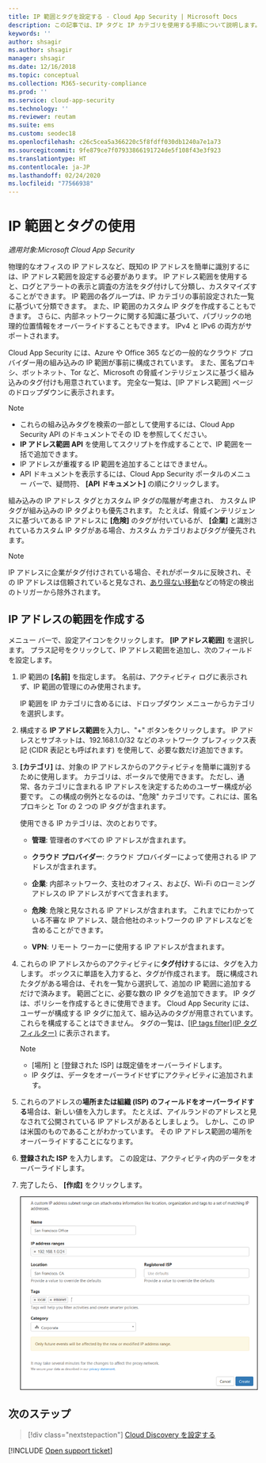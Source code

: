```yaml
---
title: IP 範囲とタグを設定する - Cloud App Security | Microsoft Docs
description: この記事では、IP タグと IP カテゴリを使用する手順について説明します。
keywords: ''
author: shsagir
ms.author: shsagir
manager: shsagir
ms.date: 12/16/2018
ms.topic: conceptual
ms.collection: M365-security-compliance
ms.prod: ''
ms.service: cloud-app-security
ms.technology: ''
ms.reviewer: reutam
ms.suite: ems
ms.custom: seodec18
ms.openlocfilehash: c26c5cea5a366220c5f8fdff030db1240a7e1a73
ms.sourcegitcommit: 9fe879ce7f07933866191724de5f108f43e3f923
ms.translationtype: HT
ms.contentlocale: ja-JP
ms.lasthandoff: 02/24/2020
ms.locfileid: "77566938"
---
```

#  <a name="working-with-ip-ranges-and-tags"></a><a name="IPtagsandRanges"></a>IP 範囲とタグの使用

*適用対象:Microsoft Cloud App Security*

物理的なオフィスの IP アドレスなど、既知の IP アドレスを簡単に識別するには、IP アドレス範囲を設定する必要があります。 IP アドレス範囲を使用すると、ログとアラートの表示と調査の方法をタグ付けして分類し、カスタマイズすることができます。 IP 範囲の各グループは、IP カテゴリの事前設定された一覧に基づいて分類できます。 また、IP 範囲のカスタム IP タグを作成することもできます。 さらに、内部ネットワークに関する知識に基づいて、パブリックの地理的位置情報をオーバーライドすることもできます。 IPv4 と IPv6 の両方がサポートされます。

Cloud App Security には、Azure や Office 365 などの一般的なクラウド プロバイダー用の組み込みの IP 範囲が事前に構成されています。 また、匿名プロキシ、ボットネット、Tor など、Microsoft の脅威インテリジェンスに基づく組み込みのタグ付けも用意されています。 完全な一覧は、[IP アドレス範囲] ページのドロップダウンに表示されます。

> [!NOTE]
>
> - これらの組み込みタグを検索の一部として使用するには、Cloud App Security API のドキュメントでその ID を参照してください。
> - **IP アドレス範囲 API** を使用してスクリプトを作成することで、IP 範囲を一括で追加できます。
> - IP アドレスが重複する IP 範囲を追加することはできません。
> - API ドキュメントを表示するには、Cloud App Security ポータルのメニュー バーで、疑問符、 **[API ドキュメント]** の順にクリックします。

組み込みの IP アドレス タグとカスタム IP タグの階層が考慮され、 カスタム IP タグが組み込みの IP タグよりも優先されます。 たとえば、脅威インテリジェンスに基づいてある IP アドレスに **[危険]** のタグが付いているが、 **[企業]** と識別されているカスタム IP タグがある場合、カスタム カテゴリおよびタグが優先されます。

>[!NOTE]
> IP アドレスに企業がタグ付けされている場合、それがポータルに反映され、その IP アドレスは信頼されていると見なされ、[あり得ない移動](anomaly-detection-policy.md#impossible-travel)などの特定の検出のトリガーから除外されます。

## <a name="create-an-ip-address-range"></a>IP アドレスの範囲を作成する

メニュー バーで、設定アイコンをクリックします。 **[IP アドレス範囲]** を選択します。 プラス記号をクリックして、IP アドレス範囲を追加し、次のフィールドを設定します。

1. IP 範囲の **[名前]** を指定します。 名前は、アクティビティ ログに表示されず、IP 範囲の管理にのみ使用されます。

    IP 範囲を IP カテゴリに含めるには、ドロップダウン メニューからカテゴリを選択します。

2. 構成する **IP アドレス範囲**を入力し、"+" ボタンをクリックします。 IP アドレスとサブネットは、192.168.1.0/32 などのネットワーク プレフィックス表記 (CIDR 表記とも呼ばれます) を使用して、必要な数だけ追加できます。

3. **[カテゴリ]** は、対象の IP アドレスからのアクティビティを簡単に識別するために使用します。 カテゴリは、ポータルで使用できます。 ただし、通常、各カテゴリに含まれる IP アドレスを決定するためのユーザー構成が必要です。 この構成の例外となるのは、"危険" カテゴリです。これには、匿名プロキシと Tor の 2 つの IP タグが含まれます。

    使用できる IP カテゴリは、次のとおりです。

    - **管理**: 管理者のすべての IP アドレスが含まれます。

    - **クラウド プロバイダー**: クラウド プロバイダーによって使用される IP アドレスが含まれます。

    - **企業**: 内部ネットワーク、支社のオフィス、および、Wi-Fi のローミング アドレスの IP アドレスがすべて含まれます。

    - **危険**: 危険と見なされる IP アドレスが含まれます。 これまでにわかっている不審な IP アドレス、競合他社のネットワークの IP アドレスなどを含めることができます。

    - **VPN**: リモート ワーカーに使用する IP アドレスが含まれます。

4. これらの IP アドレスからのアクティビティに**タグ付け**するには、タグを入力します。 ボックスに単語を入力すると、タグが作成されます。 既に構成されたタグがある場合は、それを一覧から選択して、追加の IP 範囲に追加するだけで済みます。 範囲ごとに、必要な数の IP タグを追加できます。 IP タグは、ポリシーを作成するときに使用できます。  Cloud App Security には、ユーザーが構成する IP タグに加えて、組み込みのタグが用意されています。これらを構成することはできません。 タグの一覧は、[[IP tags filter]\(IP タグ フィルター\)](activity-filters.md) に表示されます。
    > [!NOTE]
    > - [場所] と [登録された ISP] は既定値をオーバーライドします。
    > - IP タグは、データをオーバーライドせずにアクティビティに追加されます。

5. これらのアドレスの**場所または組織 (ISP) のフィールドをオーバーライドする**場合は、新しい値を入力します。 たとえば、アイルランドのアドレスと見なされて公開されている IP アドレスがあるとしましょう。 しかし、この IP は米国のものであることがわかっています。 その IP アドレス範囲の場所をオーバーライドすることになります。

6. **登録された ISP** を入力します。 この設定は、アクティビティ内のデータをオーバーライドします。

7. 完了したら、 **[作成]** をクリックします。

    ![新しい IP アドレス範囲](media/newipaddress-range.png "新しい IP アドレス範囲")

## <a name="next-steps"></a>次のステップ

> [!div class="nextstepaction"]
> [Cloud Discovery を設定する](set-up-cloud-discovery.md)

[!INCLUDE [Open support ticket](includes/support.md)]
